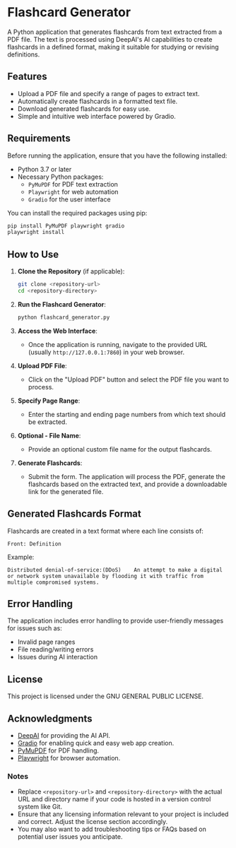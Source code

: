 # Flashcard Generator

A Python application that generates flashcards from text extracted from a PDF file. The text is processed using DeepAI's AI capabilities to create flashcards in a defined format, making it suitable for studying or revising definitions.

## Features

- Upload a PDF file and specify a range of pages to extract text.
- Automatically create flashcards in a formatted text file.
- Download generated flashcards for easy use.
- Simple and intuitive web interface powered by Gradio.

## Requirements

Before running the application, ensure that you have the following installed:

- Python 3.7 or later
- Necessary Python packages:
  - `PyMuPDF` for PDF text extraction
  - `Playwright` for web automation
  - `Gradio` for the user interface

You can install the required packages using pip:

```bash
pip install PyMuPDF playwright gradio
playwright install
```

## How to Use

1. **Clone the Repository** (if applicable):

   ```bash
   git clone <repository-url>
   cd <repository-directory>
   ```

2. **Run the Flashcard Generator**:

   ```bash
   python flashcard_generator.py
   ```

3. **Access the Web Interface**:
   - Once the application is running, navigate to the provided URL (usually `http://127.0.0.1:7860`) in your web browser.
   
4. **Upload PDF File**:
   - Click on the "Upload PDF" button and select the PDF file you want to process.

5. **Specify Page Range**:
   - Enter the starting and ending page numbers from which text should be extracted.

6. **Optional - File Name**:
   - Provide an optional custom file name for the output flashcards.

7. **Generate Flashcards**:
   - Submit the form. The application will process the PDF, generate the flashcards based on the extracted text, and provide a downloadable link for the generated file.

## Generated Flashcards Format

Flashcards are created in a text format where each line consists of:

```
Front: Definition
```

Example:
```
Distributed denial-of-service:(DDoS)	An attempt to make a digital or network system unavailable by flooding it with traffic from multiple compromised systems.
```

## Error Handling

The application includes error handling to provide user-friendly messages for issues such as:
- Invalid page ranges
- File reading/writing errors
- Issues during AI interaction

## License

This project is licensed under the GNU GENERAL PUBLIC LICENSE.

## Acknowledgments

- [DeepAI](https://deepai.org/) for providing the AI API.
- [Gradio](https://www.gradio.app/) for enabling quick and easy web app creation.
- [PyMuPDF](https://pymupdf.readthedocs.io/en/latest/) for PDF handling.
- [Playwright](https://playwright.dev/) for browser automation.


### Notes

- Replace `<repository-url>` and `<repository-directory>` with the actual URL and directory name if your code is hosted in a version control system like Git.
- Ensure that any licensing information relevant to your project is included and correct. Adjust the license section accordingly.
- You may also want to add troubleshooting tips or FAQs based on potential user issues you anticipate.
